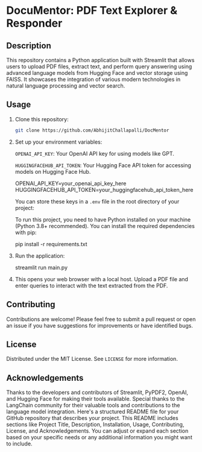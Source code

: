 # DocuMentor: PDF Text Explorer & Responder

## Description
This repository contains a Python application built with Streamlit that allows users to upload PDF files, extract text, and perform query answering using advanced language models from Hugging Face and vector storage using FAISS. It showcases the integration of various modern technologies in natural language processing and vector search.


## Usage

1. Clone this repository:
   
   ```bash
   git clone https://github.com/AbhijitChallapalli/DocMentor

   ```
   

2. Set up your environment variables:

   `OPENAI_API_KEY`: Your OpenAI API key for using models like GPT.
   
   `HUGGINGFACEHUB_API_TOKEN`: Your Hugging Face API token for accessing models on Hugging Face Hub.

   OPENAI_API_KEY=your_openai_api_key_here
   HUGGINGFACEHUB_API_TOKEN=your_huggingfacehub_api_token_here

   You can store these keys in a `.env` file in the root directory of your project:

   To run this project, you need to have Python installed on your machine (Python 3.8+ recommended). You can install the required dependencies with pip:

   pip install -r requirements.txt

3. Run the application:

   streamlit run main.py

4. This opens your web browser with a local host. Upload a PDF file and enter queries to interact with the text extracted from the PDF.

## Contributing

Contributions are welcome! Please feel free to submit a pull request or open an issue if you have suggestions for improvements or have identified bugs.

## License

Distributed under the MIT License. See `LICENSE` for more information.

## Acknowledgements

Thanks to the developers and contributors of Streamlit, PyPDF2, OpenAI, and Hugging Face for making their tools available.
Special thanks to the LangChain community for their valuable tools and contributions to the language model integration.
Here's a structured README file for your GitHub repository that describes your project. This README includes sections like Project Title, Description, Installation, Usage, Contributing, License, and Acknowledgements. You can adjust or expand each section based on your specific needs or any additional information you might want to include.
